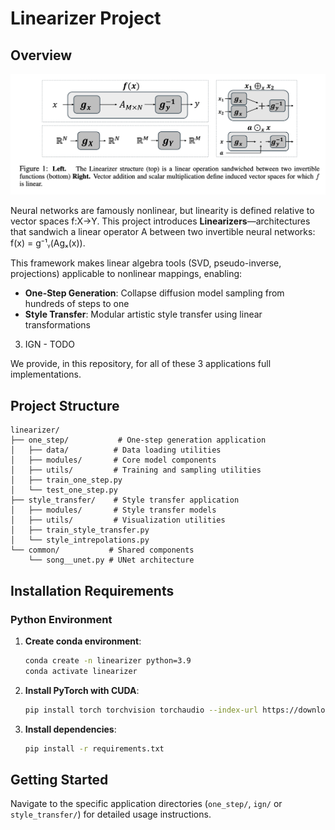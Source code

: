 # Linearizer Project

## Overview

![Linearizer Architecture](figs/the_linearizer.png)

Neural networks are famously nonlinear, but linearity is defined relative to vector spaces f:X→Y. This project introduces **Linearizers**—architectures that sandwich a linear operator A between two invertible neural networks: f(x) = g⁻¹ᵧ(Agₓ(x)).

This framework makes linear algebra tools (SVD, pseudo-inverse, projections) applicable to nonlinear mappings, enabling:

- **One-Step Generation**: Collapse diffusion model sampling from hundreds of steps to one
- **Style Transfer**: Modular artistic style transfer using linear transformations
3. IGN - TODO 

We provide, in this repository, for all of these 3 applications full implementations.


## Project Structure

```
linearizer/
├── one_step/           # One-step generation application
│   ├── data/          # Data loading utilities
│   ├── modules/       # Core model components
│   ├── utils/         # Training and sampling utilities
│   ├── train_one_step.py
│   └── test_one_step.py
├── style_transfer/    # Style transfer application
│   ├── modules/       # Style transfer models
│   ├── utils/         # Visualization utilities
│   ├── train_style_transfer.py
│   └── style_intrepolations.py
└── common/           # Shared components
    └── song__unet.py # UNet architecture
```

## Installation Requirements

### Python Environment

1. **Create conda environment**:
   ```bash
   conda create -n linearizer python=3.9
   conda activate linearizer
   ```

2. **Install PyTorch with CUDA**:
   ```bash
   pip install torch torchvision torchaudio --index-url https://download.pytorch.org/whl/cu118
   ```

3. **Install dependencies**:
   ```bash
   pip install -r requirements.txt
   ```

## Getting Started

Navigate to the specific application directories (`one_step/`, `ign/` or `style_transfer/`) for detailed usage instructions.